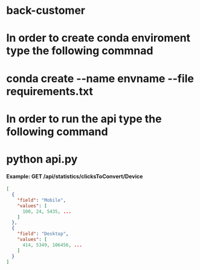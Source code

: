# back-customer
# In order to create conda enviroment type the following commnad
# conda create --name envname --file requirements.txt
# In order to run the api type the following command
# python api.py

#### Example: GET /api/statistics/clicksToConvert/Device

```json
[
  {
    "field": "Mobile",
    "values": [
      100, 24, 5435, ...
    ]
  },
  {
    "field": "Desktop",
    "values": [
      414, 5349, 106456, ...
    ]
  }
]
```
